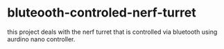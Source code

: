 # bluteooth-controled-nerf-turret
this project deals with the nerf turret that is controlled via bluetooth using aurdino nano controller.
